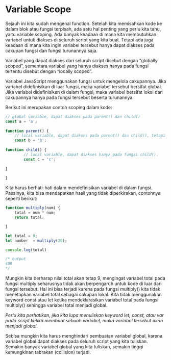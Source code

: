 # Variable Scope

Sejauh ini kita sudah mengenal function. Setelah kita memisahkan kode ke dalam blok atau fungsi
terpisah, ada satu hal penting yang perlu kita tahu, yaitu variable scoping. Ada banyak keadaan di
mana kita membutuhkan variabel untuk diakses di seluruh script yang kita buat. Tetapi ada juga
keadaan di mana kita ingin variabel tersebut hanya dapat diakses pada cakupan fungsi dan fungsi
turunannya saja.

Variabel yang dapat diakses dari seluruh script disebut dengan “globally scoped”, sementara
variabel yang hanya diakses hanya pada fungsi tertentu disebut dengan “locally scoped”.

Variabel JavaScript menggunakan fungsi untuk mengelola cakupannya. Jika variabel didefinisikan di
luar fungsi, maka variabel tersebut bersifat global. Jika variabel didefinisikan di dalam fungsi,
maka variabel bersifat lokal dan cakupannya hanya pada fungsi tersebut beserta turunannya.

Berikut ini merupakan contoh scoping dalam kode:

```javascript
// global variable, dapat diakses pada parent() dan child()
const a = 'a'; 
 
function parent() {
    // local variable, dapat diakses pada parent() dan child(), tetapi tidak dapat diakses di luar dari fungsi tersebut.
    const b = 'b'; 
    
function child() {
        // local variable, dapat diakses hanya pada fungsi child().
        const c = 'c';
    
}

}
```

Kita harus berhati-hati dalam mendefinisikan variabel di dalam fungsi. Pasalnya, kita bisa
mendapatkan hasil yang tidak diperkirakan, contohnya seperti berikut:

```javascript
function multiply(num) {
    total = num * num;
    return total;

}

let total = 9;
let number  = multiply(20);

console.log(total)

/* output
400
*/
```

Mungkin kita berharap nilai total akan tetap 9, mengingat variabel total pada fungsi multiply
seharusnya tidak akan berpengaruh untuk kode di luar dari fungsi tersebut. Hal ini bisa terjadi
karena pada fungsi multiply() kita tidak menetapkan variabel total sebagai cakupan lokal. Kita
tidak menggunakan keyword const atau let ketika mendeklarasikan variabel total pada fungsi
multiply() sehingga variabel total menjadi global.

_Perlu kita perhatikan, jika kita lupa menuliskan keyword let, const, atau var pada script ketika
membuat sebuah variabel, maka variabel tersebut akan menjadi global._

Sebisa mungkin kita harus menghindari pembuatan variabel global, karena variabel global dapat
diakses pada seluruh script yang kita tuliskan. Semakin banyak variabel global yang kita tuliskan,
semakin tinggi kemungkinan tabrakan (collision) terjadi.












